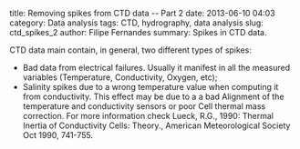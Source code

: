 title: Removing spikes from CTD data -- Part 2
date:  2013-06-10 04:03
category: Data analysis
tags: CTD, hydrography, data analysis
slug: ctd_spikes_2
author: Filipe Fernandes
summary: Spikes in CTD data.

CTD data main contain, in general, two different types of spikes:
* Bad data from electrical failures.  Usually it manifest in all the measured
  variables (Temperature, Conductivity, Oxygen, etc);
* Salinity spikes due to a wrong temperature value when computing it from
  conductivity.  This effect may be due to a a bad Alignment of the temperature
  and conductivity sensors or poor Cell thermal mass correction.
  For more information check Lueck, R.G., 1990: Thermal Inertia of Conductivity
  Cells: Theory., American Meteorological Society Oct 1990, 741-755.
